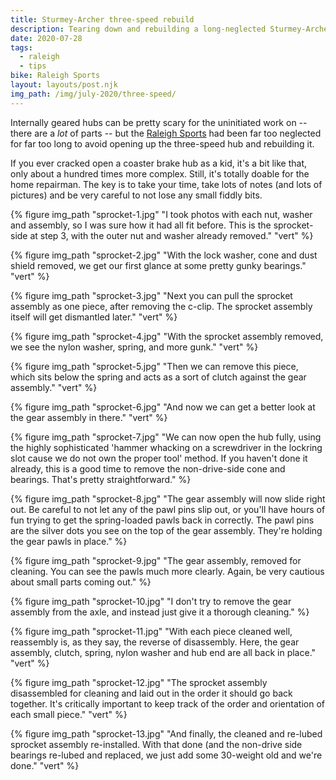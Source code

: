```yaml
---
title: Sturmey-Archer three-speed rebuild
description: Tearing down and rebuilding a long-neglected Sturmey-Archer three-speed hub.
date: 2020-07-28
tags:
  - raleigh
  - tips
bike: Raleigh Sports
layout: layouts/post.njk
img_path: /img/july-2020/three-speed/
---
```


Internally geared hubs can be pretty scary for the uninitiated work on -- there are a *lot* of parts -- but the [Raleigh Sports](/tags/raleigh-sports/) had been far too neglected for far too long to avoid opening up the three-speed hub and rebuilding it.

If you ever cracked open a coaster brake hub as a kid, it's a bit like that, only about a hundred times more complex. Still, it's totally doable for the home repairman. The key is to take your time, take lots of notes (and lots of pictures) and be very careful to not lose any small fiddly bits.

<div class="photogrid">
  {% figure img_path "sprocket-1.jpg" "I took photos with each nut, washer and assembly, so I was sure how it had all fit before. This is the sprocket-side at step 3, with the outer nut and washer already removed." "vert" %}

  {% figure img_path "sprocket-2.jpg" "With the lock washer, cone and dust shield removed, we get our first glance at some pretty gunky bearings." "vert" %}

  {% figure img_path "sprocket-3.jpg" "Next you can pull the sprocket assembly as one piece, after removing the c-clip. The sprocket assembly itself will get dismantled later." "vert" %}

  {% figure img_path "sprocket-4.jpg" "With the sprocket assembly removed, we see the nylon washer, spring, and more gunk." "vert" %}

  {% figure img_path "sprocket-5.jpg" "Then we can remove this piece, which sits below the spring and acts as a sort of clutch against the gear assembly." "vert" %}

  {% figure img_path "sprocket-6.jpg" "And now we can get a better look at the gear assembly in there." "vert" %}

  {% figure img_path "sprocket-7.jpg" "We can now open the hub fully, using the highly sophisticated 'hammer whacking on a screwdriver in the lockring slot cause we do not own the proper tool' method. If you haven't done it already, this is a good time to remove the non-drive-side cone and bearings. That's pretty straightforward." %}

  {% figure img_path "sprocket-8.jpg" "The gear assembly will now slide right out. Be careful to not let any of the pawl pins slip out, or you'll have hours of fun trying to get the spring-loaded pawls back in correctly. The pawl pins are the silver dots you see on the top of the gear assembly. They're holding the gear pawls in place." %}

  {% figure img_path "sprocket-9.jpg" "The gear assembly, removed for cleaning. You can see the pawls much more clearly. Again, be very cautious about small parts coming out." %}

  {% figure img_path "sprocket-10.jpg" "I don't try to remove the gear assembly from the axle, and instead just give it a thorough cleaning." %}

  {% figure img_path "sprocket-11.jpg" "With each piece cleaned well, reassembly is, as they say, the reverse of disassembly. Here, the gear assembly, clutch, spring, nylon washer and hub end are all back in place." "vert" %}

  {% figure img_path "sprocket-12.jpg" "The sprocket assembly disassembled for cleaning and laid out in the order it should go back together. It's critically important to keep track of the order and orientation of each small piece." "vert" %}

  {% figure img_path "sprocket-13.jpg" "And finally, the cleaned and re-lubed sprocket assembly re-installed. With that done (and the non-drive side bearings re-lubed and replaced, we just add some 30-weight old and we're done." "vert" %}

</div>

